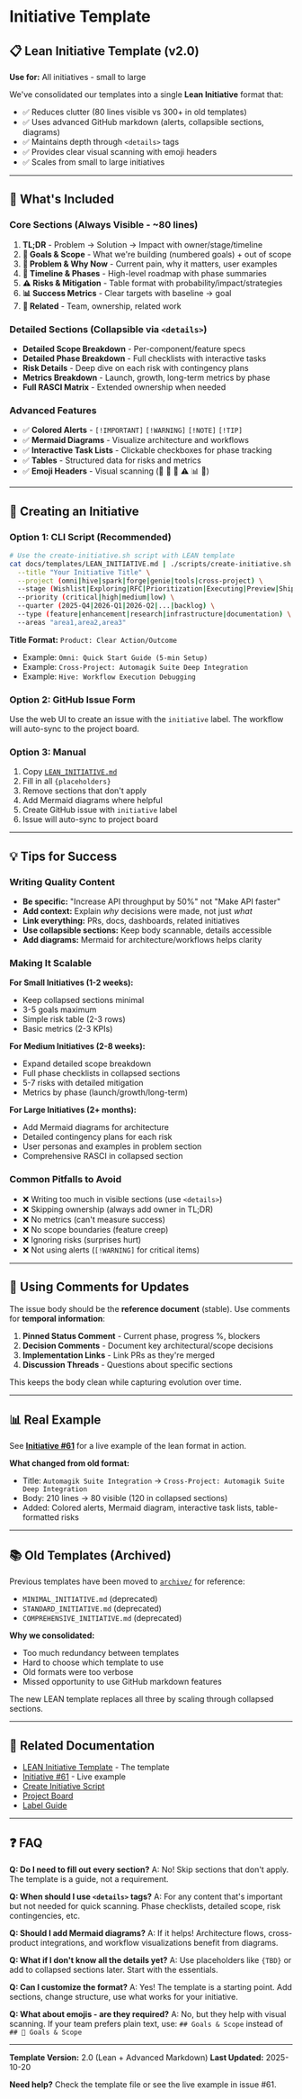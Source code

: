 # Initiative Template

## 📋 Lean Initiative Template (v2.0)

**Use for:** All initiatives - small to large

We've consolidated our templates into a single **Lean Initiative** format that:
- ✅ Reduces clutter (80 lines visible vs 300+ in old templates)
- ✅ Uses advanced GitHub markdown (alerts, collapsible sections, diagrams)
- ✅ Maintains depth through `<details>` tags
- ✅ Provides clear visual scanning with emoji headers
- ✅ Scales from small to large initiatives

---

## 🎯 What's Included

### Core Sections (Always Visible - ~80 lines)
1. **TL;DR** - Problem → Solution → Impact with owner/stage/timeline
2. **🎯 Goals & Scope** - What we're building (numbered goals) + out of scope
3. **🚨 Problem & Why Now** - Current pain, why it matters, user examples
4. **📅 Timeline & Phases** - High-level roadmap with phase summaries
5. **⚠️ Risks & Mitigation** - Table format with probability/impact/strategies
6. **📊 Success Metrics** - Clear targets with baseline → goal
7. **🔗 Related** - Team, ownership, related work

### Detailed Sections (Collapsible via `<details>`)
- **Detailed Scope Breakdown** - Per-component/feature specs
- **Detailed Phase Breakdown** - Full checklists with interactive tasks
- **Risk Details** - Deep dive on each risk with contingency plans
- **Metrics Breakdown** - Launch, growth, long-term metrics by phase
- **Full RASCI Matrix** - Extended ownership when needed

### Advanced Features
- ✅ **Colored Alerts** - `[!IMPORTANT]` `[!WARNING]` `[!NOTE]` `[!TIP]`
- ✅ **Mermaid Diagrams** - Visualize architecture and workflows
- ✅ **Interactive Task Lists** - Clickable checkboxes for phase tracking
- ✅ **Tables** - Structured data for risks and metrics
- ✅ **Emoji Headers** - Visual scanning (🎯 🚨 📅 ⚠️ 📊 🔗)

---

## 🚀 Creating an Initiative

### Option 1: CLI Script (Recommended)

```bash
# Use the create-initiative.sh script with LEAN template
cat docs/templates/LEAN_INITIATIVE.md | ./scripts/create-initiative.sh \
  --title "Your Initiative Title" \
  --project (omni|hive|spark|forge|genie|tools|cross-project) \
  --stage (Wishlist|Exploring|RFC|Prioritization|Executing|Preview|Shipped) \
  --priority (critical|high|medium|low) \
  --quarter (2025-Q4|2026-Q1|2026-Q2|...|backlog) \
  --type (feature|enhancement|research|infrastructure|documentation) \
  --areas "area1,area2,area3"
```

**Title Format:** `Product: Clear Action/Outcome`
- Example: `Omni: Quick Start Guide (5-min Setup)`
- Example: `Cross-Project: Automagik Suite Deep Integration`
- Example: `Hive: Workflow Execution Debugging`

### Option 2: GitHub Issue Form

Use the web UI to create an issue with the `initiative` label. The workflow will auto-sync to the project board.

### Option 3: Manual

1. Copy [`LEAN_INITIATIVE.md`](./LEAN_INITIATIVE.md)
2. Fill in all `{placeholders}`
3. Remove sections that don't apply
4. Add Mermaid diagrams where helpful
5. Create GitHub issue with `initiative` label
6. Issue will auto-sync to project board

---

## 💡 Tips for Success

### Writing Quality Content
- **Be specific:** "Increase API throughput by 50%" not "Make API faster"
- **Add context:** Explain *why* decisions were made, not just *what*
- **Link everything:** PRs, docs, dashboards, related initiatives
- **Use collapsible sections:** Keep body scannable, details accessible
- **Add diagrams:** Mermaid for architecture/workflows helps clarity

### Making It Scalable
**For Small Initiatives (1-2 weeks):**
- Keep collapsed sections minimal
- 3-5 goals maximum
- Simple risk table (2-3 rows)
- Basic metrics (2-3 KPIs)

**For Medium Initiatives (2-8 weeks):**
- Expand detailed scope breakdown
- Full phase checklists in collapsed sections
- 5-7 risks with detailed mitigation
- Metrics by phase (launch/growth/long-term)

**For Large Initiatives (2+ months):**
- Add Mermaid diagrams for architecture
- Detailed contingency plans for each risk
- User personas and examples in problem section
- Comprehensive RASCI in collapsed section

### Common Pitfalls to Avoid
- ❌ Writing too much in visible sections (use `<details>`)
- ❌ Skipping ownership (always add owner in TL;DR)
- ❌ No metrics (can't measure success)
- ❌ No scope boundaries (feature creep)
- ❌ Ignoring risks (surprises hurt)
- ❌ Not using alerts (`[!WARNING]` for critical items)

---

## 🔧 Using Comments for Updates

The issue body should be the **reference document** (stable). Use comments for **temporal information**:

1. **Pinned Status Comment** - Current phase, progress %, blockers
2. **Decision Comments** - Document key architectural/scope decisions
3. **Implementation Links** - Link PRs as they're merged
4. **Discussion Threads** - Questions about specific sections

This keeps the body clean while capturing evolution over time.

---

## 📊 Real Example

See **[Initiative #61](https://github.com/namastexlabs/automagik-roadmap/issues/61)** for a live example of the lean format in action.

**What changed from old format:**
- Title: `Automagik Suite Integration` → `Cross-Project: Automagik Suite Deep Integration`
- Body: 210 lines → 80 visible (120 in collapsed sections)
- Added: Colored alerts, Mermaid diagram, interactive task lists, table-formatted risks

---

## 📚 Old Templates (Archived)

Previous templates have been moved to [`archive/`](./archive/) for reference:
- `MINIMAL_INITIATIVE.md` (deprecated)
- `STANDARD_INITIATIVE.md` (deprecated)
- `COMPREHENSIVE_INITIATIVE.md` (deprecated)

**Why we consolidated:**
- Too much redundancy between templates
- Hard to choose which template to use
- Old formats were too verbose
- Missed opportunity to use GitHub markdown features

The new LEAN template replaces all three by scaling through collapsed sections.

---

## 🔗 Related Documentation

- [LEAN Initiative Template](./LEAN_INITIATIVE.md) - The template
- [Initiative #61](https://github.com/namastexlabs/automagik-roadmap/issues/61) - Live example
- [Create Initiative Script](../../scripts/create-initiative.sh)
- [Project Board](https://github.com/orgs/namastexlabs/projects/9)
- [Label Guide](../../docs/label-guide.md)

---

## ❓ FAQ

**Q: Do I need to fill out every section?**
A: No! Skip sections that don't apply. The template is a guide, not a requirement.

**Q: When should I use `<details>` tags?**
A: For any content that's important but not needed for quick scanning. Phase checklists, detailed scope, risk contingencies, etc.

**Q: Should I add Mermaid diagrams?**
A: If it helps! Architecture flows, cross-product integrations, and workflow visualizations benefit from diagrams.

**Q: What if I don't know all the details yet?**
A: Use placeholders like `{TBD}` or add to collapsed sections later. Start with the essentials.

**Q: Can I customize the format?**
A: Yes! The template is a starting point. Add sections, change structure, use what works for your initiative.

**Q: What about emojis - are they required?**
A: No, but they help with visual scanning. If your team prefers plain text, use: `## Goals & Scope` instead of `## 🎯 Goals & Scope`

---

**Template Version:** 2.0 (Lean + Advanced Markdown)
**Last Updated:** 2025-10-20

**Need help?** Check the template file or see the live example in issue #61.

